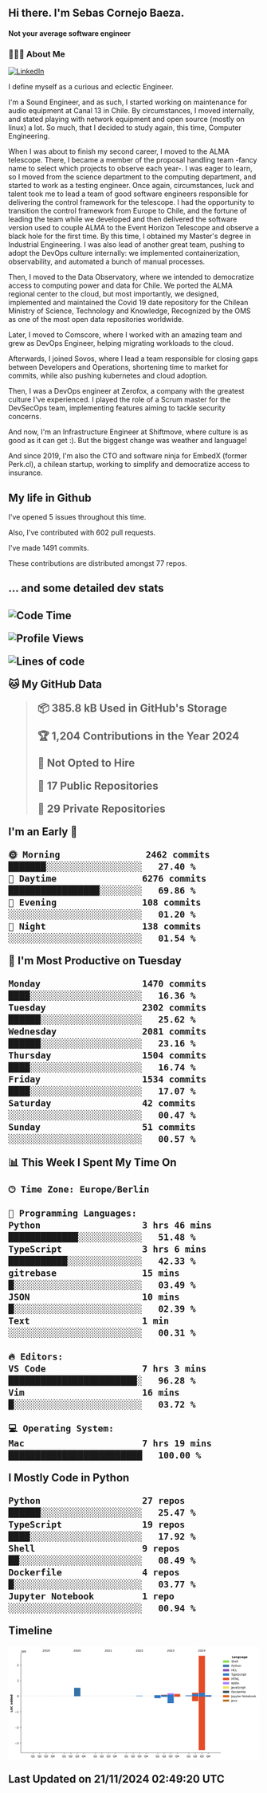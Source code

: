 <h2> Hi there.  I'm Sebas Cornejo Baeza.</h2>
<h4> Not your average software engineer</h4>
<h3> 👨🏻‍💻 About Me </h3>
<a href="http://linkedin.com/in/sebastian-cornejo-baeza/"><img alt="LinkedIn" src="https://img.shields.io/badge/Sebas%20Cornejo%20-informational?style=appveyor&logo=linkedin"></a>


I define myself as a curious and eclectic Engineer.

I'm a Sound Engineer, and as such, I started working on maintenance for audio equipment at Canal 13 in Chile.
By circumstances, I moved internally, and stated playing with network equipment and open source (mostly on linux) 
a lot. So much, that I decided to study again, this time, Computer Engineering.

When I was about to finish my second career, I moved to the ALMA telescope. There, I became a member of the proposal handling team
-fancy name to select which projects to observe each year-. 
I was eager to learn, so I moved from the science department to the computing department, and started to work as 
a testing engineer. Once again, circumstances, luck and talent took me to lead a team of good software engineers 
responsible for delivering the control framework for the telescope. I had the opportunity to transition the control framework from
Europe to Chile, and the fortune of leading the team while we developed and then delivered the software
version used to couple ALMA to the Event Horizon Telescope and observe a black hole for the first time.
By this time, I obtained my Master's degree in Industrial Engineering.
I was also lead of another great team, pushing to adopt the DevOps culture internally: we implemented containerization, observability, and automated a bunch of manual processes.

Then, I moved to the Data Observatory, where we intended to democratize access to computing power
and data for Chile. We ported the ALMA regional center to the cloud, but most importantly, we designed, implemented
and maintained the Covid 19 date repository for the Chilean Ministry of Science, Technology and Knowledge, Recognized by the OMS as one of the most open
data repositories worldwide.

Later, I moved to Comscore, where I worked with an amazing team and grew as DevOps Engineer, helping migrating workloads to the cloud.

Afterwards, I joined Sovos, where I lead a team responsible for closing gaps between Developers and Operations, shortening time to market for commits, while
also pushing kubernetes and cloud adoption.

Then, I was a DevOps engineer at Zerofox, a company with the greatest culture I've experienced. I played the role of a Scrum master for the DevSecOps team,
implementing features aiming to tackle security concerns.

And now, I'm an Infrastructure Engineer at Shiftmove, where culture is as good as it can get :). But the biggest change was weather and language!
 
And since 2019, I'm also the CTO and software ninja for EmbedX (former Perk.cl), a chilean startup, working to simplify and democratize access to insurance.

<h2> My life in Github </h2>

I've opened 5 issues throughout this time.

Also, I've contributed with 602 pull requests.

I've made 1491 commits.

These contributions are distributed amongst 77 repos.

<h2>... and some detailed dev stats<h2>

<!--START_SECTION:waka-->
![Code Time](http://img.shields.io/badge/Code%20Time-960%20hrs%2050%20mins-blue)

![Profile Views](http://img.shields.io/badge/Profile%20Views-0-blue)

![Lines of code](https://img.shields.io/badge/From%20Hello%20World%20I%27ve%20Written-3.9%20million%20lines%20of%20code-blue)

**🐱 My GitHub Data** 

> 📦 385.8 kB Used in GitHub's Storage 
 > 
> 🏆 1,204 Contributions in the Year 2024
 > 
> 🚫 Not Opted to Hire
 > 
> 📜 17 Public Repositories 
 > 
> 🔑 29 Private Repositories 
 > 
**I'm an Early 🐤** 

```text
🌞 Morning                2462 commits        ███████░░░░░░░░░░░░░░░░░░   27.40 % 
🌆 Daytime                6276 commits        █████████████████░░░░░░░░   69.86 % 
🌃 Evening                108 commits         ░░░░░░░░░░░░░░░░░░░░░░░░░   01.20 % 
🌙 Night                  138 commits         ░░░░░░░░░░░░░░░░░░░░░░░░░   01.54 % 
```
📅 **I'm Most Productive on Tuesday** 

```text
Monday                   1470 commits        ████░░░░░░░░░░░░░░░░░░░░░   16.36 % 
Tuesday                  2302 commits        ██████░░░░░░░░░░░░░░░░░░░   25.62 % 
Wednesday                2081 commits        ██████░░░░░░░░░░░░░░░░░░░   23.16 % 
Thursday                 1504 commits        ████░░░░░░░░░░░░░░░░░░░░░   16.74 % 
Friday                   1534 commits        ████░░░░░░░░░░░░░░░░░░░░░   17.07 % 
Saturday                 42 commits          ░░░░░░░░░░░░░░░░░░░░░░░░░   00.47 % 
Sunday                   51 commits          ░░░░░░░░░░░░░░░░░░░░░░░░░   00.57 % 
```


📊 **This Week I Spent My Time On** 

```text
🕑︎ Time Zone: Europe/Berlin

💬 Programming Languages: 
Python                   3 hrs 46 mins       █████████████░░░░░░░░░░░░   51.48 % 
TypeScript               3 hrs 6 mins        ███████████░░░░░░░░░░░░░░   42.33 % 
gitrebase                15 mins             █░░░░░░░░░░░░░░░░░░░░░░░░   03.49 % 
JSON                     10 mins             █░░░░░░░░░░░░░░░░░░░░░░░░   02.39 % 
Text                     1 min               ░░░░░░░░░░░░░░░░░░░░░░░░░   00.31 % 

🔥 Editors: 
VS Code                  7 hrs 3 mins        ████████████████████████░   96.28 % 
Vim                      16 mins             █░░░░░░░░░░░░░░░░░░░░░░░░   03.72 % 

💻 Operating System: 
Mac                      7 hrs 19 mins       █████████████████████████   100.00 % 
```

**I Mostly Code in Python** 

```text
Python                   27 repos            ██████░░░░░░░░░░░░░░░░░░░   25.47 % 
TypeScript               19 repos            ████░░░░░░░░░░░░░░░░░░░░░   17.92 % 
Shell                    9 repos             ██░░░░░░░░░░░░░░░░░░░░░░░   08.49 % 
Dockerfile               4 repos             █░░░░░░░░░░░░░░░░░░░░░░░░   03.77 % 
Jupyter Notebook         1 repo              ░░░░░░░░░░░░░░░░░░░░░░░░░   00.94 % 
```



**Timeline**

![Lines of Code chart](https://raw.githubusercontent.com/scornejob/scornejob/master/assets/bar_graph.png)


 Last Updated on 21/11/2024 02:49:20 UTC
<!--END_SECTION:waka-->
